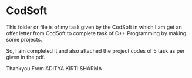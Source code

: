 # CodSoft
This folder or file is of my task given by the CodSoft in which I am get an offer letter from CodSoft to complete task of C++ Programming by making some projects.

So, I am completed it and also attached the project codes of 5 task as per given in the pdf.

Thankyou
From
ADITYA KIRTI SHARMA